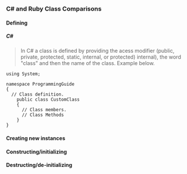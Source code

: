 ### C# and Ruby Class Comparisons

#### Defining
  ##### C#
  > In C# a class is defined by providing the acess modifier (public, private, protected, static, internal, or protected) internal), the word "class" and then the name of the class. Example below.
    
```
using System;

namespace ProgrammingGuide
{
  // Class definition.
    public class CustomClass
    {
      // Class members.
      // Class Methods
    }
}
```

#### Creating new instances

#### Constructing/initializing

#### Destructing/de-initializing
